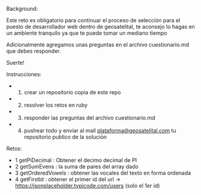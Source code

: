 Background:

Este reto es obligatorio para continuar el proceso de selección para el puesto de desarrollador web dentro de geosatelital, te aconsejo lo hagas en un ambiente tranquilo ya que te puede tomar un mediano tiempo

Adicionalmente agregamos unas preguntas en el archivo cuestionario.md que debes responder.

Suerte!

Instrucciones:
* 1) crear un repositorio copia de este repo
* 2) resolver los retos en ruby
* 3) responder las preguntas del archivo cuestionario.md
* 4) pushear todo y enviar al mail plataforma@geosatelital.com tu repositorio publico de la solución

Retos:

* 1 getPiDecimal : Obtener el decimo decimal de PI
* 2 getSumEvens : la suma de pares del array dado
* 3 getOrderedVowels : obtener las vocales del texto en forma ordenada
* 4 getFirstId : obtener el primer id del url -> https://jsonplaceholder.typicode.com/users (solo el 1er id)

